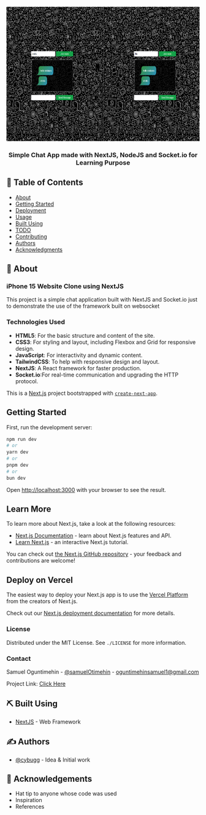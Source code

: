 


<p align="center">
  <a href="" rel="noopener">
 <img width="700px" height="350px" src="./readme.png" alt="Project Image"></a>
</p>

<h3 align="center">Simple Chat App made with NextJS, NodeJS and Socket.io for Learning Purpose</h3></h3>


## 📝 Table of Contents

- [About](#about)
- [Getting Started](#getting_started)
- [Deployment](#deployment)
- [Usage](#usage)
- [Built Using](#built_using)
- [TODO](../TODO.md)
- [Contributing](../CONTRIBUTING.md)
- [Authors](#authors)
- [Acknowledgments](#acknowledgement)

## 🧐 About <a name = "about"></a>


### iPhone 15 Website Clone using NextJS

This project is a simple chat application built with NextJS and Socket.io just to demonstrate the use of the framework built on websocket


### Technologies Used

- **HTML5**: For the basic structure and content of the site.
- **CSS3**: For styling and layout, including Flexbox and Grid for responsive design.
- **JavaScript**: For interactivity and dynamic content.
- **TailwindCSS**: To help with responsive design and layout.
- **NextJS**: A React framework for faster production.
- **Socket.io**:For real-time communication and upgrading the HTTP protocol.


This is a [Next.js](https://nextjs.org/) project bootstrapped with [`create-next-app`](https://github.com/vercel/next.js/tree/canary/packages/create-next-app).

## Getting Started <a name = "getting_started">

First, run the development server:

```bash
npm run dev
# or
yarn dev
# or
pnpm dev
# or
bun dev
```

Open [http://localhost:3000](http://localhost:3000) with your browser to see the result.



## Learn More

To learn more about Next.js, take a look at the following resources:

- [Next.js Documentation](https://nextjs.org/docs) - learn about Next.js features and API.
- [Learn Next.js](https://nextjs.org/learn) - an interactive Next.js tutorial.

You can check out [the Next.js GitHub repository](https://github.com/vercel/next.js/) - your feedback and contributions are welcome!

## Deploy on Vercel <a name = "deployment">

The easiest way to deploy your Next.js app is to use the [Vercel Platform](https://vercel.com/new?utm_medium=default-template&filter=next.js&utm_source=create-next-app&utm_campaign=create-next-app-readme) from the creators of Next.js.

Check out our [Next.js deployment documentation](https://nextjs.org/docs/deployment) for more details.


### License

Distributed under the MIT License. See `./LICENSE` for more information.

### Contact

Samuel Oguntimehin - [@samuelOtimehin](https://twitter.com/samuelOtimehin) - oguntimehinsamuel1@gmail.com

Project Link: [Click Here](https://github.com/Cybugg/Iphone15-website-remake)




## ⛏️ Built Using <a name = "built_using"></a>

- [NextJS](https://www.nrxtjs.org/) - Web Framework


## ✍️ Authors <a name = "authors"></a>

- [@cybugg](https://github.com/Cybugg/) - Idea & Initial work


## 🎉 Acknowledgements <a name = "acknowledgement"></a>

- Hat tip to anyone whose code was used
- Inspiration
- References
